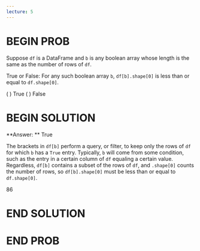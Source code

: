 ```yaml
---
lecture: 5
---
```


# BEGIN PROB

Suppose `df` is a DataFrame and `b` is any boolean array whose length is the same as the number of rows of `df`. 

True or False: For any such boolean array `b`, `df[b].shape[0]` is less than or equal to `df.shape[0]`.

( ) True
( ) False

# BEGIN SOLUTION

**Answer: ** True

The brackets in `df[b]` perform a query, or filter, to keep only the rows of `df` for which `b` has a `True` entry. Typically, `b` will come from some condition, such as the entry in a certain column of `df` equaling a certain value. Regardless, `df[b]` contains a subset of the rows of `df`, and `.shape[0]` counts the number of rows, so `df[b].shape[0]` must be less than or equal to `df.shape[0]`.

<average>86</average>
# END SOLUTION

# END PROB